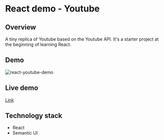 # React demo - Youtube

## Overview
A tiny replica of Youtube based on the Youtube API. It's a starter project at the beginning of learning React.

## Demo
<img src="https://i.ibb.co/71sFqRD/react-youtube-demo.gif" alt="react-youtube-demo" border="0">

## Live demo
[Link](https://react-yt-mmalujdy.web.app)

## Technology stack
- React
- Semantic UI